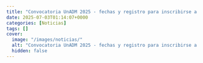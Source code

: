 ```yaml
---
title: "Convocatoria UnADM 2025 - fechas y registro para inscribirse a las licenciaturas gratis y a distancia en México"
date: 2025-07-03T01:14:07+0000
categories: [Noticias]
tags: []
cover:
  image: "/images/noticias/"
  alt: "Convocatoria UnADM 2025 - fechas y registro para inscribirse a las licenciaturas gratis y a distancia en México"
  hidden: false
---
```



